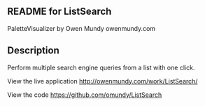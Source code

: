 
README for ListSearch
-------

PaletteVisualizer by Owen Mundy owenmundy.com


Description
-------

Perform multiple search engine queries from a list with one click.

View the live application 
http://owenmundy.com/work/ListSearch/

View the code
https://github.com/omundy/ListSearch

